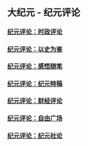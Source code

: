 ## 大纪元 - 纪元评论

#### [纪元评论：时政评论](indexes/nsc1025/README.md?06300330)
#### [纪元评论：以史为鉴](indexes/nsc1028/README.md?06300330)
#### [纪元评论：感悟随笔](indexes/nsc1035/README.md?06300330)
#### [纪元评论：纪元特稿](indexes/nsc424/README.md?06300330)
#### [纪元评论：财经评论](indexes/nsc1026/README.md?06300330)
#### [纪元评论：自由广场](indexes/nsc993/README.md?06300330)
#### [纪元评论：纪元社论](indexes/nsc422/README.md?06300330)
